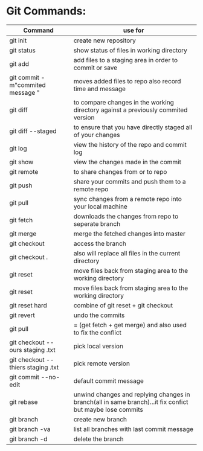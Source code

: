 # Git Commands:

| Command | use for |
| ------- | ------- |
| git init | create new repository |
| git status | show status of files in working directory |
| git add | add files to a staging area in order to commit or save |
| git commit -m"commited message " | moves added files to repo also record time and message |
| git diff | to compare changes in the working directory against a previously commited version |
| git diff --staged | to ensure that you have directly staged all of your changes |
| git log | view the history of the repo and commit log |
| git show | view the changes made in the commit |
| git remote | to share changes from or to repo |
| git push | share your commits and push them to a remote repo |
| git pull | sync changes from a remote repo into your local machine |
| git fetch | downloads the changes from repo to seperate branch |
| git merge | merge the fetched changes into master |
| git checkout | access the branch |
| git checkout . | also will replace all files in the current directory | 
| git reset | move files back from staging area to the working directory |
| git reset | move files back from staging area to the working directory |
| git reset hard | combine of git reset + git checkout |
| git revert | undo the commits |
| git pull | = (get fetch + get merge) and also used to fix the conflict |
| git checkout -- ours staging .txt | pick local version |
| git checkout -- thiers staging .txt | pick remote version |
| git commit --no-edit | default commit message |
| git rebase | unwind changes and replying changes in branch(all in same branch)...it fix confict but maybe lose commits |
| git branch | create new branch |
| git branch -va | list all branches with last commit message |
| git branch -d | delete the branch |
